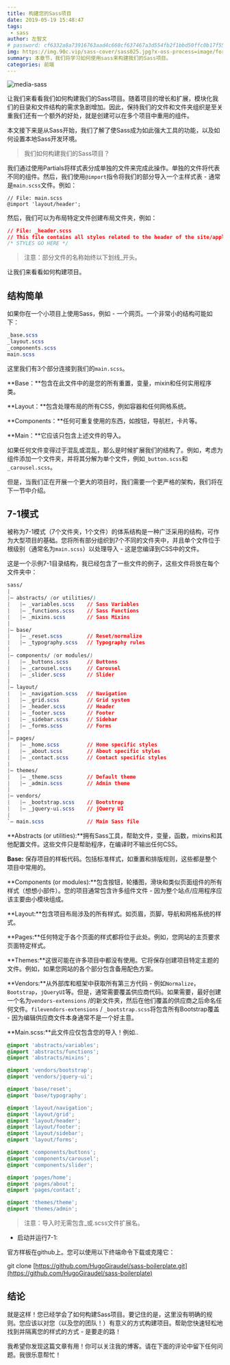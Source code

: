 ```yaml
---
title: 构建您的Sass项目
date: 2019-05-19 15:48:47
tags:
 - sass
author: 左智文
# password: cf6332a8a73916763aad4c668cf637467a3d554fb2f1bbd50ffc0b17f55129bc
img: https://img.90c.vip/sass-cover/sass025.jpg?x-oss-process=image/format,webp
summary: 本章节，我们将学习如何使用sass来构建我们的Sass项目。
categories: 前端
---
```


![media-sass](https://img.90c.vip/code/img043.png?x-oss-process=image/format,webp)

让我们来看看我们如何构建我们的Sass项目。随着项目的增长和扩展，模块化我们的目录和文件结构的需求急剧增加。因此，保持我们的文件和文件夹组织是至关重我们还有一个额外的好处，就是创建可以在多个项目中重用的组件。

本文接下来是从Sass开始，我们了解了使Sass成为如此强大工具的功能，以及如何设置本地Sass开发环境。

>我们如何构建我们的Sass项目？

我们通过使用Partials将样式表分成单独的文件来完成此操作。单独的文件将代表不同的组件。然后，我们使用`@import`指令将我们的部分导入一个主样式表 - 通常是`main.scss`文件。例如：

```ccs
// File: main.scss
@import 'layout/header';
```

然后，我们可以为布局特定文件创建布局文件夹，例如：

```css
// File: _header.scss
// This file contains all styles related to the header of the site/application.
/* STYLES GO HERE */
```

> 注意：部分文件的名称始终以下划线_开头。

让我们来看看如何构建项目。

## 结构简单

如果你在一个小项目上使用Sass，例如 - 一个网页。一个非常小的结构可能如下：

```css
_base.scss
_layout.scss
_components.scss
main.scss
```

这里我们有3个部分连接到我们的`main.scss`。

**Base：**包含在此文件中的是您的所有重置，变量，mixin和任何实用程序类。

**Layout：**包含处理布局的所有CSS，例如容器和任何网格系统。

**Components：**任何可重复使用的东西，如按钮，导航栏，卡片等。

**Main：**它应该只包含上述文件的导入。

如果任何文件变得过于混乱或混乱，那么是时候扩展我们的结构了。例如，考虑为组件添加一个文件夹，并将其分解为单个文件，例如`_button.scss`和`_carousel.scss`。

但是，当我们正在开展一个更大的项目时，我们需要一个更严格的架构，我们将在下一节中介绍。

## 7-1模式

被称为7-1模式（7个文件夹，1个文件）的体系结构是一种广泛采用的结构，可作为大型项目的基础。您将所有部分组织到7个不同的文件夹中，并且单个文件位于根级别（通常名为`main.scss`）以处理导入 - 这是您编译到CSS中的文件。

这是一个示例7-1目录结构，我已经包含了一些文件的例子，这些文件将放在每个文件夹中：

```css
sass/
|
|– abstracts/ (or utilities/)
|   |– _variables.scss    // Sass Variables
|   |– _functions.scss    // Sass Functions
|   |– _mixins.scss       // Sass Mixins
|
|– base/
|   |– _reset.scss        // Reset/normalize
|   |– _typography.scss   // Typography rules
|
|– components/ (or modules/)
|   |– _buttons.scss      // Buttons
|   |– _carousel.scss     // Carousel
|   |– _slider.scss       // Slider
|
|– layout/
|   |– _navigation.scss   // Navigation
|   |– _grid.scss         // Grid system
|   |– _header.scss       // Header
|   |– _footer.scss       // Footer
|   |– _sidebar.scss      // Sidebar
|   |– _forms.scss        // Forms
|
|– pages/
|   |– _home.scss         // Home specific styles
|   |– _about.scss        // About specific styles
|   |– _contact.scss      // Contact specific styles
|
|– themes/
|   |– _theme.scss        // Default theme
|   |– _admin.scss        // Admin theme
|
|– vendors/
|   |– _bootstrap.scss    // Bootstrap
|   |– _jquery-ui.scss    // jQuery UI
|
`– main.scss              // Main Sass file
```

**Abstracts (or utilities):**拥有Sass工具，帮助文件，变量，函数，mixins和其他配置文件。这些文件只是帮助程序，在编译时不输出任何CSS。

**Base:** 保存项目的样板代码。包括标准样式，如重置和排版规则，这些都是整个项目中常用的。

**Components (or modules):**包含按钮，轮播图，滑块和类似页面组件的所有样式（想想小部件）。您的项目通常包含许多组件文件 - 因为整个站点/应用程序应该主要由小模块组成。

**Layout:**包含项目布局涉及的所有样式。如页眉，页脚，导航和网格系统的样式。

**Pages:**任何特定于各个页面的样式都将位于此处。例如，您网站的主页要求页面特定样式。

**Themes:**这很可能在许多项目中都没有使用。它将保存创建项目特定主题的文件。例如，如果您网站的各个部分包含备用配色方案。

**Vendors:**从外部库和框架中获取所有第三方代码 - 例如`Normalize`，`Bootstrap`，`jQueryUI`等。但是，通常需要覆盖供应商代码。如果需要，最好创建一个名为`vendors-extensions` /的新文件夹，然后在他们覆盖的供应商之后命名任何文件。`filevendors-extensions` / `_bootstrap.scss`将包含所有Bootstrap覆盖 - 因为编辑供应商文件本身通常不是一个好主意。

**Main.scss:**此文件应仅包含您的导入！例如..

```css
@import 'abstracts/variables';
@import 'abstracts/functions';
@import 'abstracts/mixins';

@import 'vendors/bootstrap';
@import 'vendors/jquery-ui';

@import 'base/reset';
@import 'base/typography';

@import 'layout/navigation';
@import 'layout/grid';
@import 'layout/header';
@import 'layout/footer';
@import 'layout/sidebar';
@import 'layout/forms';

@import 'components/buttons';
@import 'components/carousel';
@import 'components/slider';

@import 'pages/home';
@import 'pages/about';
@import 'pages/contact';

@import 'themes/theme';
@import 'themes/admin';
```

>注意：导入时无需包含_或.scss文件扩展名。

- 启动并运行7-1:

官方样板在github上。您可以使用以下终端命令下载或克隆它：

git clone [https://github.com/HugoGiraudel/sass-boilerplate.git](https://github.com/HugoGiraudel/sass-boilerplate)

## 结论

就是这样！您已经学会了如何构建Sass项目。要记住的是，这里没有明确的规则。您应该以对您（以及您的团队！）有意义的方式构建项目。帮助您快速轻松地找到并隔离您的样式的方式 - 是要走的路！

<!-- 请务必查看本系列的下一篇文章：设置Sass构建过程。我们将使用npm脚本来设置项目构建过程，这将显着提升我们的开发工作流程。 -->

我希望你发现这篇文章有用！你可以关注我的博客。请在下面的评论中留下任何问题。我很乐意帮忙！

